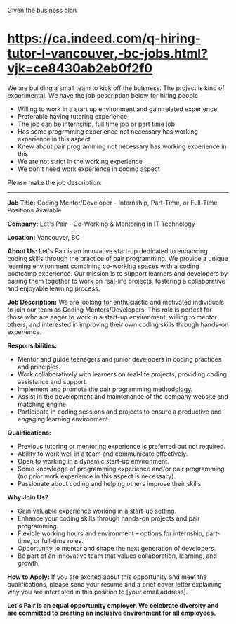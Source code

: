 Given the business plan

# https://ca.indeed.com/q-hiring-tutor-l-vancouver,-bc-jobs.html?vjk=ce8430ab2eb0f2f0
We are building a small team to kick off the buisness. The project is kind of experimental. 
We have the job description below for hiring people
* Willing to work in a start up environment and gain related experience
* Preferable having tutoring experience
* The job can be internship, full time job or part time job
* Has some progrmming experience not necessary has working experience in this
    aspect
* Knew about pair programming not necessary has working experience in this
* We are not strict in the working experience
* We don't need work experience in coding
    aspect

Please make the job description:


---

**Job Title:** Coding Mentor/Developer - Internship, Part-Time, or Full-Time Positions Available

**Company:** Let's Pair - Co-Working & Mentoring in IT Technology

**Location:** Vancouver, BC

**About Us:**
Let's Pair is an innovative start-up dedicated to enhancing coding skills through the practice of pair programming. We provide a unique learning environment combining co-working spaces with a coding bootcamp experience. Our mission is to support learners and developers by pairing them together to work on real-life projects, fostering a collaborative and enjoyable learning process.

**Job Description:**
We are looking for enthusiastic and motivated individuals to join our team as Coding Mentors/Developers. This role is perfect for those who are eager to work in a start-up environment, willing to mentor others, and interested in improving their own coding skills through hands-on experience. 

**Responsibilities:**
- Mentor and guide teenagers and junior developers in coding practices and principles.
- Work collaboratively with learners on real-life projects, providing coding assistance and support.
- Implement and promote the pair programming methodology.
- Assist in the development and maintenance of the company website and matching engine.
- Participate in coding sessions and projects to ensure a productive and engaging learning environment.

**Qualifications:**
- Previous tutoring or mentoring experience is preferred but not required.
- Ability to work well in a team and communicate effectively.
- Open to working in a dynamic start-up environment.
- Some knowledge of programming experience and/or pair programming (no prior work experience in this aspect is necessary).
- Passionate about coding and helping others improve their skills.

**Why Join Us?**
- Gain valuable experience working in a start-up setting.
- Enhance your coding skills through hands-on projects and pair programming.
- Flexible working hours and environment – options for internship, part-time, or full-time roles.
- Opportunity to mentor and shape the next generation of developers.
- Be part of an innovative team that values collaboration, learning, and growth.

**How to Apply:**
If you are excited about this opportunity and meet the qualifications, please send your resume and a brief cover letter explaining why you are interested in this position to [your email address].

**Let's Pair is an equal opportunity employer. We celebrate diversity and are committed to creating an inclusive environment for all employees.**
